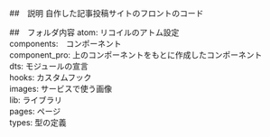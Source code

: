 ##　説明
自作した記事投稿サイトのフロントのコード

##　フォルダ内容
atom: リコイルのアトム設定<br>
components:　コンポーネント<br>
component_pro: 上のコンポーネントをもとに作成したコンポーネント<br>
dts: モジュールの宣言<br>
hooks: カスタムフック<br>
images: サービスで使う画像<br>
lib: ライブラリ<br>
pages: ページ<br>
types: 型の定義<br>
